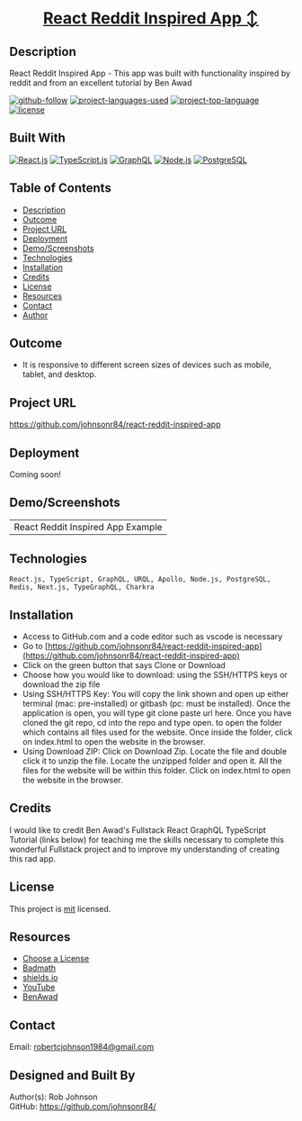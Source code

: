 <h1 align="center"><a href="https://github.com/johnsonr84/react-reddit-inspired-app">React Reddit Inspired App ↕️ </a></h1>

## Description

React Reddit Inspired App - This app was built with functionality inspired by reddit and from an excellent tutorial by Ben Awad

[![github-follow](https://img.shields.io/github/followers/johnsonr84.svg?style=social&label=Follow&maxAge=2592000)](https://github.com/johnsonr84)
[![project-languages-used](https://img.shields.io/github/languages/count/johnsonr84/threadz-n-treads?color=orange)](https://github.com/johnsonr84/react-reddit-inspired-app)
[![project-top-language](https://img.shields.io/github/languages/top/johnsonr84/threadz-n-treads?color=yellow)](https://github.com/johnsonr84/react-reddit-inspired-app)
[![license](https://img.shields.io/badge/license-mit-brightgreen.svg)](https://choosealicense.com/licenses/mit/)

## Built With

[![React.js](https://img.shields.io/badge/React-20232A?style=for-the-badge&logo=react&logoColor=61DAFB)](https://reactjs.org/)
[![TypeScript.js](https://img.shields.io/badge/TypeScript-007ACC?style=for-the-badge&logo=typescript&logoColor=white)](https://www.typescriptlang.org/)
[![GraphQL](https://img.shields.io/badge/GraphQl-E10098?style=for-the-badge&logo=graphql&logoColor=white)](https://graphql.org/)
[![Node.js](https://img.shields.io/badge/Node.js-43853D?style=for-the-badge&logo=node.js&logoColor=white)](https://nodejs.org/en/)
[![PostgreSQL](https://img.shields.io/badge/PostgreSQL-316192?style=for-the-badge&logo=postgresql&logoColor=white)](https://www.postgresql.org/)

## Table of Contents

- [Description](#Description)
- [Outcome](#Outcome)
- [Project URL](#Project-URL)
- [Deployment](#Deployment)
- [Demo/Screenshots](#Demo/Screenshots)
- [Technologies](#Technologies)
- [Installation](#Installation)
- [Credits](#Credits)
- [License](#License)
- [Resources](#Resources)
- [Contact](#Contact)
- [Author](#Author)

## Outcome

- It is responsive to different screen sizes of devices such as mobile, tablet, and desktop.

## Project URL

https://github.com/johnsonr84/react-reddit-inspired-app

## Deployment

Coming soon!

<!-- - [https://johnsonr84.github.io/react-reddit-inspired-app/](https://johnsonr84.github.io/react-reddit-inspired-app/) -->

## Demo/Screenshots

  <table>
    <tr>
      <td>React Reddit Inspired App Example</td>
    </tr>
    <tr>
    <!-- <td><video playsinline="" src="https://player.vimeo.com/external/214724905.hd.mp4?s=5cd8253c819177881cc44457e4e6784c626a2599&amp;profile_id=174" muted="" autoplay="" loop="" height=400></video></td> -->
      <!-- <td><img src="" height=600 alt="screenshot of react-reddit-inspired-app"></td> -->
    </tr>
  </table>

## Technologies

```
React.js, TypeScript, GraphQL, URQL, Apollo, Node.js, PostgreSQL, Redis, Next.js, TypeGraphQL, Charkra
```

## Installation

- Access to GitHub.com and a code editor such as vscode is necessary
- Go to [https://github.com/johnsonr84/react-reddit-inspired-app](https://github.com/johnsonr84/react-reddit-inspired-app)
- Click on the green button that says Clone or Download
- Choose how you would like to download: using the SSH/HTTPS keys or download the zip file
- Using SSH/HTTPS Key: You will copy the link shown and open up either terminal (mac: pre-installed) or gitbash (pc: must be installed). Once the application is open, you will type git clone paste url here. Once you have cloned the git repo, cd into the repo and type open. to open the folder which contains all files used for the website. Once inside the folder, click on index.html to open the website in the browser.
- Using Download ZIP: Click on Download Zip. Locate the file and double click it to unzip the file. Locate the unzipped folder and open it. All the files for the website will be within this folder. Click on index.html to open the website in the browser.

## Credits

I would like to credit Ben Awad's Fullstack React GraphQL TypeScript Tutorial (links below) for teaching me the skills necessary to complete this wonderful Fullstack project and to improve my understanding of creating this rad app.

## License

This project is [mit](https://choosealicense.com/licenses/mit/) licensed.

## Resources

* [Choose a License](https://choosealicense.com/)
* [Badmath](https://img.shields.io/github/languages/top/nielsenjared/badmath)
* [shields.io](https://shields.io/)
* [YouTube](https://www.youtube.com/watch?v=I6ypD7qv3Z8&t=36710s)
* [BenAwad](https://github.com/benawad)

## Contact

Email: robertcjohnson1984@gmail.com

## Designed and Built By

Author(s): Rob Johnson  
 GitHub: https://github.com/johnsonr84/
